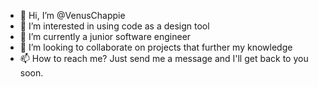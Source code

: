 - 👋 Hi, I’m @VenusChappie
- 👀 I’m interested in using code as a design tool
- 🌱 I’m currently a junior software engineer 
- 💞️ I’m looking to collaborate on projects that further my knowledge
- 📫 How to reach me? Just send me a message and I'll get back to you soon.

<!---
VenusChappie/VenusChappie is a ✨ special ✨ repository because its `README.md` (this file) appears on your GitHub profile.
You can click the Preview link to take a look at your changes.
--->
